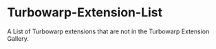 # Turbowarp-Extension-List
A List of Turbowarp extensions that are not in the Turbowarp Extension Gallery.
